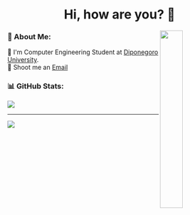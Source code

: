 <h1 align ="center"> Hi, how are you? 👋 </h1>

<img align="right" width="32%" height="32%" src="https://media.tenor.com/INUts6tJH2UAAAAC/%D0%BD%D0%BE%D1%80%D0%BC%D0%B0%D0%BD.gif">

### 💫 About Me:
🏫 I'm Computer Engineering Student at [Diponegoro University](https://www.undip.ac.id/).<br>📧 Shoot me an [Email](**nauraazarine@gmail.com**)

### 📊 GitHub Stats:
![](https://github-readme-stats.vercel.app/api/top-langs/?username=knimoni&theme=shades-of-purple&hide_border=true&include_all_commits=false&count_private=true&layout=compact)

---
[![](https://visitcount.itsvg.in/api?id=knimoni&icon=9&color=6)](https://visitcount.itsvg.in)

<!-- Proudly created with GPRM ( https://gprm.itsvg.in ) -->
<!--
**knimoni/knimoni** is a ✨ _special_ ✨ repository because its `README.md` (this file) appears on your GitHub profile.

Here are some ideas to get you started:

- 🔭 I’m currently working on ...
- 🌱 I’m currently learning ...
- 👯 I’m looking to collaborate on ...
- 🤔 I’m looking for help with ...
- 💬 Ask me about ...
- 📫 How to reach me: ...
- 😄 Pronouns: ...
- ⚡ Fun fact: ...
-->
